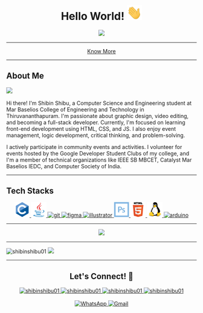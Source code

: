 <h1 align="center">Hello World! <img src="https://raw.githubusercontent.com/ABSphreak/ABSphreak/master/gifs/Hi.gif" width="40"></h1>
<p align="center">
  <img src="/media/Git-Banner.png">
</p>
<hr>
<p align="center">
  <a href="https://shibinshibu01.bio.link/">Know More</a>
  <br>
</p>
<hr>
<h2>About Me</h2>
<img src="https://komarev.com/ghpvc/?username=shibinshibu01&theme=blue-green"/>
<p>
  Hi there! I'm Shibin Shibu, a Computer Science and Engineering student at Mar Baselios College of Engineering and Technology in Thiruvananthapuram. I'm passionate about graphic design, video editing, and becoming a full-stack developer. Currently, I'm focused on learning front-end development using HTML, CSS, and JS. I also enjoy event management, logic development, critical thinking, and problem-solving.
</p>
<p>
  I actively participate in community events and activities. I volunteer for events hosted by the Google Developer Student Clubs of my college, and I'm a member of technical organizations like IEEE SB MBCET, Catalyst Mar Baselios IEDC, and Computer Society of India.
</p>
<hr>
<h2>Tech Stacks</h2>
<p align="center">
  <a href="https://www.cprogramming.com/" target="_blank" rel="noreferrer">
    <img src="https://raw.githubusercontent.com/devicons/devicon/master/icons/c/c-original.svg" alt="c" width="40" height="40"/>
  </a>
  <a href="https://www.java.com" target="_blank" rel="noreferrer">
    <img src="https://raw.githubusercontent.com/devicons/devicon/master/icons/java/java-original.svg" alt="java" width="40" height="40"/>
  </a>
  <a href="https://git-scm.com/" target="_blank" rel="noreferrer">
    <img src="https://www.vectorlogo.zone/logos/git-scm/git-scm-icon.svg" alt="git" width="40" height="40"/>
  </a>
  <a href="https://www.figma.com/" target="_blank" rel="noreferrer">
    <img src="https://www.vectorlogo.zone/logos/figma/figma-icon.svg" alt="figma" width="40" height="40"/>
  </a>
  <a href="https://www.adobe.com/in/products/illustrator.html" target="_blank" rel="noreferrer">
    <img src="https://www.vectorlogo.zone/logos/adobe_illustrator/adobe_illustrator-icon.svg" alt="illustrator" width="40" height="40"/>
  </a>
  <a href="https://www.photoshop.com/en" target="_blank" rel="noreferrer">
    <img src="https://raw.githubusercontent.com/devicons/devicon/master/icons/photoshop/photoshop-line.svg" alt="photoshop" width="40" height="40"/>
  </a>
  <a href="https://www.w3.org/html/" target="_blank" rel="noreferrer">
    <img src="https://raw.githubusercontent.com/devicons/devicon/master/icons/html5/html5-original-wordmark.svg" alt="html5" width="40" height="40"/>
  </a>
  <a href="https://www.linux.org/" target="_blank" rel="noreferrer">
    <img src="https://raw.githubusercontent.com/devicons/devicon/master/icons/linux/linux-original.svg" alt="linux" width="40" height="40"/>
  </a>
  <a href="https://www.arduino.cc/" target="_blank" rel="noreferrer">
    <img src="https://cdn.worldvectorlogo.com/logos/arduino-1.svg" alt="arduino" width="40" height="40"/>
  </a>
</p>
<hr>
<div align="center">
  <img src="https://github-readme-stats.vercel.app/api/top-langs/?username=shibinshibu01&theme=vue-dark"/>
  <br><hr>
</div>
<div align="left">
  <img src="https://github-readme-streak-stats.herokuapp.com/?user=shibinshibu01&theme=vue-dark" alt="shibinshibu01"/>
  <img src="https://github-readme-stats.vercel.app/api?username=shibinshibu01&show_icons=true&theme=vue-dark"/>  
  <hr>
</div>
<div align="center">
  <h2>Let's Connect! 🤝</h2>
  <p>
    <a href="https://linkedin.com/in/shibinshibu01" target="blank">
      <img src="https://raw.githubusercontent.com/rahuldkjain/github-profile-readme-generator/master/src/images/icons/Social/linked-in-alt.svg" alt="shibinshibu01" height="30" width="40">
    </a>
    <a href="https://github.com/shibinshibu01" target="blank">
      <img src="https://raw.githubusercontent.com/rahuldkjain/github-profile-readme-generator/master/src/images/icons/Social/github.svg" alt="shibinshibu01" height="30" width="40">
    </a>
    <a href="https://twitter.com/shibinshibu01" target="blank">
      <img src="https://raw.githubusercontent.com/rahuldkjain/github-profile-readme-generator/master/src/images/icons/Social/twitter.svg" alt="shibinshibu01" height="30" width="40">
    </a>
    <a href="https://instagram.com/shibinshibu01" target="blank">
      <img src="https://raw.githubusercontent.com/rahuldkjain/github-profile-readme-generator/master/src/images/icons/Social/instagram.svg" alt="shibinshibu01" height="30" width="40">
    </a>
    <br>
    <br>
    <a href="https://wa.me/+917736058923" target="_blank">
      <img alt="WhatsApp" src="https://img.shields.io/badge/whatsapp%20-%230077B5.svg?&style=for-the-badge&logo=whatsapp&logoColor=white">
    </a>
    <a href="mailto:shibinsb01@gmail.com">
      <img alt="Gmail" src="https://img.shields.io/badge/Gmail-D14836?style=for-the-badge&logo=gmail&logoColor=white">
    </a>
  </p>
</div>
